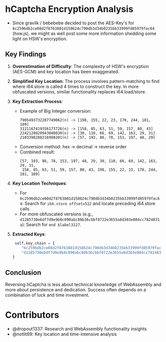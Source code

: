 # hCaptcha Encryption Analysis
- Since gravilk / bebebebe decided to post the AES-Key's for `6c2596db2ce08d2f8763801d158624c790db3d34b0235bb33999fd85979fac64` (hsw.js), we might as well post some more information shedding some light on HSW's encryption.

## Key Findings

1. **Overestimation of Difficulty**: The complexity of HSW's encryption (AES-GCM) and key location has been exaggerated.

2. **Simplified Key Location**: The process involves pattern-matching to find where i64.store is called 4 times to construct the key. In more obfuscated versions, similar functionality replaces i64.load/store.

3. **Key Extraction Process**:
   - Example of Big Integer conversion:
     ```
     7905493732287749062(n) -> [198, 155, 22, 23, 170, 244, 181, 109]
     3121167419356173726(n) -> [158, 85, 63, 51, 59, 157, 80, 43]
     2242128020943040030(n) -> [30, 110, 66, 69, 142, 163, 29, 31]
     2103398288216998201(n) -> [57, 193, 86, 78, 153, 197, 48, 29]
     ```
   - Conversion method: hex -> decimal -> reverse order
   - Combined result:
     ```
     [57, 193, 86, 78, 153, 197, 48, 29, 30, 110, 66, 69, 142, 163, 29, 31,
      158, 85, 63, 51, 59, 157, 80, 43, 198, 155, 22, 23, 170, 244, 181, 109]
     ```

4. **Key Location Techniques**:
   - For `6c2596db2ce08d2f8763801d158624c790db3d34b0235bb33999fd85979fac64`:
     Search for `i64.store offset=512` and locate preceding i64.store calls.
   - For more obfuscated versions (e.g., `d1285730e6df7d9e9b8c090abc80b36cbbf8722e3655a8d303e084cc7824831a`):
     Search for `end $label3127`.

5. **Extracted Keys**:
   ```python
    self.key_chain = {
       "6c2596db2ce08d2f8763801d158624c790db3d34b0235bb33999fd85979fac64": [57, 193, 86, 78, 153, 197, 48, 29, 30, 110, 66, 69, 142, 163, 29, 31,158, 85, 63, 51, 59, 157, 80, 43,198, 155, 22, 23, 170, 244, 181, 109],
       "d1285730e6df7d9e9b8c090abc80b36cbbf8722e3655a8d303e084cc7824831a": [208, 37, 218, 11, 6, 85, 42, 133, 191, 44, 194, 245, 8, 152, 47, 32, 135, 246, 54, 205, 137, 131, 85, 50, 158, 226, 135, 163, 17, 60, 22, 0]
   }
   ```

## Conclusion
Reversing hCaptcha is less about technical knowledge of WebAssembly and more about persistence and dedication. Success often depends on a combination of luck and time investment.

# Contributors
- @dropout1337: Research and WebAssembly functionality insights
- @notlit69: Key location and time-intensive analysis
